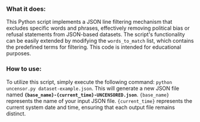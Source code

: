### What it does:
This Python script implements a JSON line filtering mechanism that excludes specific words and phrases, effectively removing political bias or refusal statements from JSON-based datasets. The script's functionality can be easily extended by modifying the `words_to_match` list, which contains the predefined terms for filtering. This code is intended for educational purposes.

### How to use:
To utilize this script, simply execute the following command: `python uncensor.py dataset-example.json`. This will generate a new JSON file named **`{base_name}-{current_time}-UNCENSORED.json`**. `{base_name}` represents the name of your input JSON file. `{current_time}` represents the current system date and time, ensuring that each output file remains distinct.
